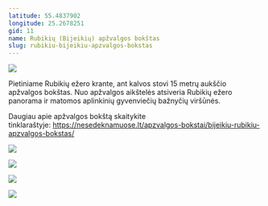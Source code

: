 ```yaml
---
latitude: 55.4837902
longitude: 25.2678251
gid: 11
name: Rubikių (Bijeikių) apžvalgos bokštas
slug: rubikiu-bijeikiu-apzvalgos-bokstas
---
```

![](https://lh3.googleusercontent.com/umsh/AFiHsUG68n5Qr-tAQf7qjrr8AQ92JLXMAfdn0HIa_RXOXhk0Lfsx1PxHHN7B8emtEpekOFrq9Vq0Nlg9zhmJmUPf_uuGUD4L47JMo9ziBHvtHHmxNS-SI--JFvzjRsiCZKF68WyWhw)  
  
Pietiniame Rubikių ežero krante, ant kalvos stovi 15 metrų aukščio apžvalgos bokštas. Nuo apžvalgos aikštelės atsiveria Rubikių ežero panorama ir matomos aplinkinių gyvenviečių bažnyčių viršūnės.  
  
Daugiau apie apžvalgos bokštą skaitykite tinklaraštyje: https://nesedeknamuose.lt/apzvalgos-bokstai/bijeikiu-rubikiu-apzvalgos-bokstas/  
  
![](https://lh3.googleusercontent.com/umsh/AFiHsUFO7l8J1qnWgXCHo5GYT01znCYLawL7KXiGb2AxXfGdet1oc9IGqxssll2cCHOvnLJywjuqU1wvoYdaminhanNR2MPivli8mSBLtNvHbl5r_8Bs1KaiAxsuMT91A-H6M0ltlA)  
  
![](https://lh3.googleusercontent.com/umsh/AFiHsUGAKLLPXBvoUSKCSdfwHerfcs9Ek-LZIR3KZkfOGDu45oZPzShi6eZ_ZV-CI_jaXAgBKnUjKtO2UGF1XHWxhI92z6I8hSK4P2LRZiZTDLjHaiiMLL80-BTbDHoCBNlOnUQC)  
  
![](https://lh3.googleusercontent.com/umsh/AFiHsUH_z-H1i7QNSSK2YMVc1Mh3zzQJPhwXF2TsyE5-HIPO9YMnXDVQdO88Pohpx-tEemyiT-5lY3TAP03VIE3YM_5MeQWoZBt0iV4ja3ikm5sXR4Sp6vF9X4BYipZqLxKSe8cmQg)  
  
![](https://doc-0k-ag-mymaps.googleusercontent.com/untrusted/hostedimage/ihucu48q9m5s1hftel5u85tfdc/ijl4ntdqofbcfdaihmv81g4hgc/1641717000000/-WPmm_dsOCr8C_2Ftfdhs7CzXYdOD0wc/*/6AIsG_vZtCWaVXn7jJ9LOQOeeNNSGJpdZ8xDUPir712nvIQ183xcU5M6ZqhhSv0nZ9P0WVzVbEyRwYs1pbnsIijnH3GNKU8do1NfAp7rW9BizRJKEJE27MtKCnfj7i8bKA3ecQapNYNWB21MONP2f_BB74lngkBME1TAbZ9Luaqa46VDhksYDydlswlBD5VHX0g?session=0&fife)
